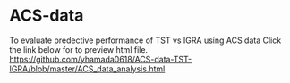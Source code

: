 # ACS-data
 
To evaluate predective performance of TST vs IGRA using ACS data
Click the link below for to preview html file.
https://github.com/yhamada0618/ACS-data-TST-IGRA/blob/master/ACS_data_analysis.html
